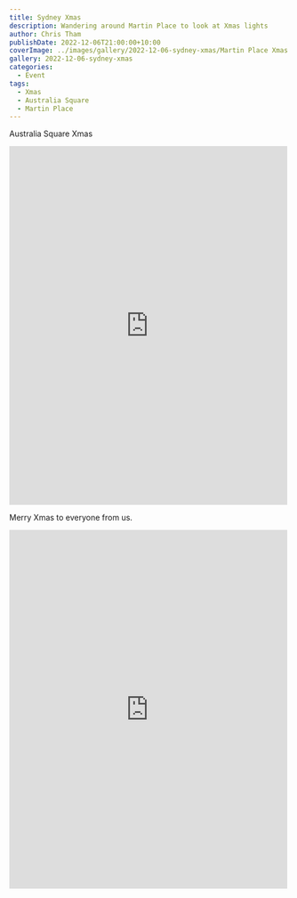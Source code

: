 ```yaml
---
title: Sydney Xmas
description: Wandering around Martin Place to look at Xmas lights
author: Chris Tham
publishDate: 2022-12-06T21:00:00+10:00
coverImage: ../images/gallery/2022-12-06-sydney-xmas/Martin Place Xmas (4).jpeg
gallery: 2022-12-06-sydney-xmas
categories:
  - Event
tags:
  - Xmas
  - Australia Square
  - Martin Place
---
```


Australia Square Xmas

<iframe src="https://www.facebook.com/plugins/post.php?href=https%3A%2F%2Fwww.facebook.com%2Fchris1.tham%2Fposts%2Fpfbid0qZCeW9ix37vCeNdf9mkeExoUrkBp7bqBAQCtYGBzV7dLzMcUTBAahAideugdUJ5Rl&show_text=true&width=500" width="500" height="645" style="border:none;overflow:hidden" scrolling="no" frameborder="0" allowfullscreen="true" allow="autoplay; clipboard-write; encrypted-media; picture-in-picture; web-share"></iframe>

Merry Xmas to everyone from us.

<iframe src="https://www.facebook.com/plugins/post.php?href=https%3A%2F%2Fwww.facebook.com%2Fchris1.tham%2Fposts%2Fpfbid0iQkPKns92yPC6a8WdqCTtRVQqsWA8tdEV9S7ckgALWxPFWfG4eYrJJYp9JcqM2mzl&show_text=true&width=500" width="500" height="645" style="border:none;overflow:hidden" scrolling="no" frameborder="0" allowfullscreen="true" allow="autoplay; clipboard-write; encrypted-media; picture-in-picture; web-share"></iframe>
